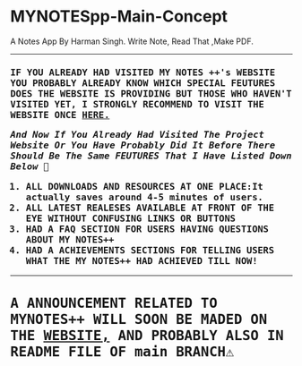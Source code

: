 # MYNOTESpp-Main-Concept
A Notes App By Harman Singh. Write Note, Read That ,Make PDF.
<hr>
<h3><tt>IF YOU ALREADY HAD VISITED MY NOTES ++'s WEBSITE YOU PROBABLY ALREADY KNOW WHICH SPECIAL FEUTURES DOES THE WEBSITE IS PROVIDING
BUT THOSE WHO HAVEN'T VISITED YET, I STRONGLY RECOMMEND TO VISIT THE WEBSITE ONCE <a href="https://verroncoss.github.io/MYNOTESpp-Main-Concept/"> HERE.</a>
<p><i>And Now If You Already Had Visited The Project Website Or You Have Probably Did It Before There Should Be The Same FEUTURES That I Have Listed Down Below 🔻</i></p>
<ol><li>ALL DOWNLOADS AND RESOURCES AT ONE PLACE:It actually saves around 4-5 minutes of users.</li>
<li>ALL LATEST REALESES AVAILABLE AT FRONT OF THE EYE WITHOUT CONFUSING LINKS OR BUTTONS</li>
<li>HAD A FAQ SECTION FOR USERS HAVING QUESTIONS ABOUT MY NOTES++</li>
<li>HAD A ACHIEVEMENTS SECTIONS FOR TELLING USERS WHAT THE MY NOTES++ HAD ACHIEVED TILL NOW!</li>
</ol>
<hr>
<h2><tt>A ANNOUNCEMENT RELATED TO MYNOTES++ WILL SOON BE MADED ON THE <a href="https://verroncoss.github.io/MYNOTESpp-Main-Concept/"> WEBSITE,</a> AND PROBABLY ALSO IN README FILE OF main BRANCH⚠️</tt></h2>
</br>

